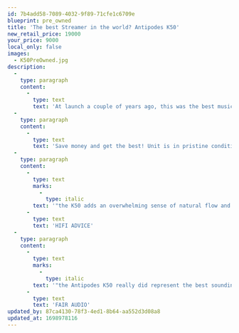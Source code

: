 ```yaml
---
id: 7b4add58-7089-4032-9f89-71cfe1c6709e
blueprint: pre_owned
title: 'The best Streamer in the world? Antipodes K50'
new_retail_price: 19000
your_price: 9000
local_only: false
images:
  - K50PreOwned.jpg
description:
  -
    type: paragraph
    content:
      -
        type: text
        text: 'At launch a couple of years ago, this was the best music streamer available, by far. And it is now eligible for a full-upgrade to the very latest specification, which also resets the two-year warranty (see Antipodes.audio for details).'
  -
    type: paragraph
    content:
      -
        type: text
        text: 'Save money and get the best! Unit is in pristine condition and comes in original box with all original accessories.'
  -
    type: paragraph
    content:
      -
        type: text
        marks:
          -
            type: italic
        text: '"the K50 adds an overwhelming sense of natural flow and deep soundstaging, making other server/streamer sources sound flat and relatively technical in comparison" — '
      -
        type: text
        text: 'HIFI ADVICE'
  -
    type: paragraph
    content:
      -
        type: text
        marks:
          -
            type: italic
        text: '"the Antipodes K50 really did represent the best sounding music server I’ve yet hosted" — '
      -
        type: text
        text: 'FAIR AUDIO'
updated_by: 87ca4130-78f3-4ed1-8b64-aa552d3d08a8
updated_at: 1698978116
---
```


